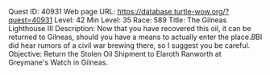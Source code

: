 Quest ID: 40931
Web page URL: https://database.turtle-wow.org/?quest=40931
Level: 42
Min Level: 35
Race: 589
Title: The Gilneas Lighthouse III
Description: Now that you have recovered this oil, it can be returned to Gilneas, should you have a means to actually enter the place.$B$BI did hear rumors of a civil war brewing there, so I suggest you be careful.
Objective: Return the Stolen Oil Shipment to Elaroth Ranworth at Greymane's Watch in Gilneas.
